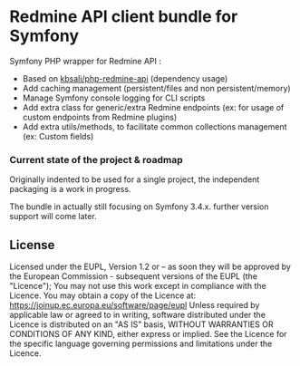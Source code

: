 Redmine API client bundle for Symfony
===================

Symfony PHP wrapper for Redmine API :

* Based on [kbsali/php-redmine-api](https://github.com/kbsali/php-redmine-api/) (dependency usage)
* Add caching management (persistent/files and non persistent/memory)
* Manage Symfony console logging for CLI scripts
* Add extra class for generic/extra Redmine endpoints (ex: for usage of custom endpoints from Redmine plugins)
* Add extra utils/methods, to facilitate common collections management (ex: Custom fields)

### Current state of the project & roadmap

Originally indented to be used for a single project, the independent packaging is a work in progress.

The bundle in actually still focusing on Symfony 3.4.x. further version support will come later.

License
-------------

Licensed under the EUPL, Version 1.2 or – as soon they will be approved by the European Commission - subsequent versions of the EUPL (the "Licence"); You may not use this work except in compliance with the Licence. You may obtain a copy of the Licence at: https://joinup.ec.europa.eu/software/page/eupl Unless required by applicable law or agreed to in writing, software distributed under the Licence is distributed on an "AS IS" basis, WITHOUT WARRANTIES OR CONDITIONS OF ANY KIND, either express or implied. See the Licence for the specific language governing permissions and limitations under the Licence.